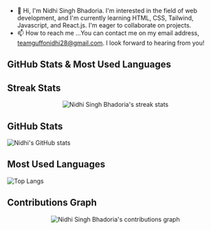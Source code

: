 - 👋 Hi, I'm Nidhi Singh Bhadoria. I'm interested in the field of web development, and I'm currently learning HTML, CSS, Tailwind, Javascript, and React.js. I'm eager to collaborate on projects.
- 📫 How to reach me ...You can contact me on my email address, teamguffonidhi28@gmail.com. I look forward to hearing from you!
## GitHub Stats & Most Used Languages

## Streak Stats
<p align="center">
  <img src="https://github-readme-streak-stats.herokuapp.com/?user=Nidhi28fg&theme=dark&hide_border=true" alt="Nidhi Singh Bhadoria's streak stats" />
</p>



## GitHub Stats
![Nidhi's GitHub stats](https://github-readme-stats.vercel.app/api?username=Nidhi28fg&show_icons=true&count_private=true&theme=radical)

## Most Used Languages
![Top Langs](https://github-readme-stats.vercel.app/api/top-langs/?username=Nidhi28fg&layout=compact&theme=radical)


## Contributions Graph
<div align="center">
  <img src="https://activity-graph.herokuapp.com/graph?username=Nidhi28fg&theme=react-dark" alt="Nidhi Singh Bhadoria's contributions graph" />
</div>
